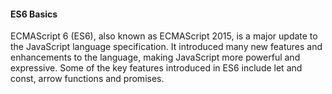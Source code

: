 #### ES6 Basics
ECMAScript 6 (ES6), also known as ECMAScript 2015, is a major update to the JavaScript language specification. It introduced many new features and enhancements to the language, making JavaScript more powerful and expressive. Some of the key features introduced in ES6 include let and const, arrow functions and promises.

